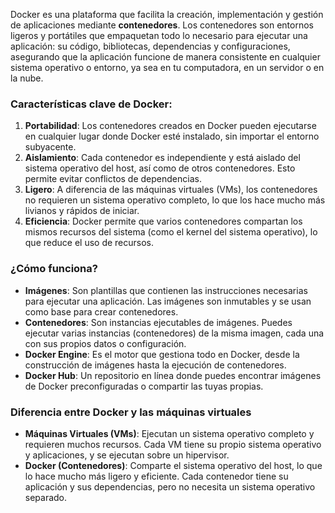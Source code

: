 Docker es una plataforma que facilita la creación, implementación y gestión de aplicaciones mediante **contenedores**. Los contenedores son entornos ligeros y portátiles que empaquetan todo lo necesario para ejecutar una aplicación: su código, bibliotecas, dependencias y configuraciones, asegurando que la aplicación funcione de manera consistente en cualquier sistema operativo o entorno, ya sea en tu computadora, en un servidor o en la nube.

### Características clave de Docker:

1. **Portabilidad**: Los contenedores creados en Docker pueden ejecutarse en cualquier lugar donde Docker esté instalado, sin importar el entorno subyacente.
2. **Aislamiento**: Cada contenedor es independiente y está aislado del sistema operativo del host, así como de otros contenedores. Esto permite evitar conflictos de dependencias.
3. **Ligero**: A diferencia de las máquinas virtuales (VMs), los contenedores no requieren un sistema operativo completo, lo que los hace mucho más livianos y rápidos de iniciar.
4. **Eficiencia**: Docker permite que varios contenedores compartan los mismos recursos del sistema (como el kernel del sistema operativo), lo que reduce el uso de recursos.

### ¿Cómo funciona?

- **Imágenes**: Son plantillas que contienen las instrucciones necesarias para ejecutar una aplicación. Las imágenes son inmutables y se usan como base para crear contenedores.
- **Contenedores**: Son instancias ejecutables de imágenes. Puedes ejecutar varias instancias (contenedores) de la misma imagen, cada una con sus propios datos o configuración.
- **Docker Engine**: Es el motor que gestiona todo en Docker, desde la construcción de imágenes hasta la ejecución de contenedores.
- **Docker Hub**: Un repositorio en línea donde puedes encontrar imágenes de Docker preconfiguradas o compartir las tuyas propias.

### Diferencia entre Docker y las máquinas virtuales

- **Máquinas Virtuales (VMs)**: Ejecutan un sistema operativo completo y requieren muchos recursos. Cada VM tiene su propio sistema operativo y aplicaciones, y se ejecutan sobre un hipervisor.
- **Docker (Contenedores)**: Comparte el sistema operativo del host, lo que lo hace mucho más ligero y eficiente. Cada contenedor tiene su aplicación y sus dependencias, pero no necesita un sistema operativo separado.